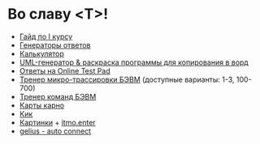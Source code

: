 # Во славу \<T\>!
* [Гайд по I курсу](https://github.com/Imtjl/1st-year-guide/)
* [Генераторы ответов](./T2P/T2P.html)
* [Калькулятор](./calc.html)
* [UML-генератор & раскраска программы для копирования в ворд](./C2C.html)
* [Ответы на Online Test Pad](./DL/)
* [Тренер микро-трассировки БЭВМ](./MicroProgramTracingBasicComputer/) (доступные варианты: 1-3, 100-700)
* [Тренер команд БЭВМ](./OPDv1.html)
* [Карты карно](./karnaugh_map.html)
* [Кик](./KIK/)
* [Картинки](./photos.zip) + [itmo.enter](./itmo_enter.zip)
* [gelius - auto connect](./auto_connect_gelius.zip)
